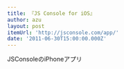 ```yaml
---
title: 『JS Console for iOS』
author: azu
layout: post
itemUrl: 'http://jsconsole.com/app/'
date: '2011-06-30T15:00:00.000Z'
---
```

JSConsoleのiPhoneアプリ

